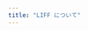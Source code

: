 ```yaml
---
title: "LIFF について"
---
```


<!-- LIFF でできることをまとめる -->
<!-- LIFF のドキュメント --->
<!-- ログイン / ログアウト / QRコードリーダー etc.. --->

